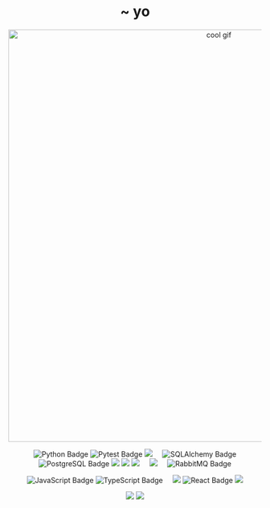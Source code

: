<h1 align="center">~ yo</h1>  

<p align="center">
  <img src="https://i.pinimg.com/originals/25/b4/ad/25b4ad5aad7ff4ec2543e4af085dcee7.gif" 
       alt="cool gif"
       width="822px"
       border-radius="20px">
</p>

<p align="center">
  <img src="https://img.shields.io/badge/Python-3776AB?logo=python&logoColor=fff&style=flat-square" alt="Python Badge">
  <img src="https://img.shields.io/badge/Pytest-0A9EDC?logo=pytest&logoColor=fff&style=flat-square" alt="Pytest Badge">
  <img src="https://img.shields.io/badge/FastAPI-009485.svg?logo=fastapi&logoColor=white" />
  &nbsp; &nbsp;
  <img src="https://img.shields.io/badge/SQLAlchemy-D71F00?logo=sqlalchemy&logoColor=fff&style=flat-square" alt="SQLAlchemy Badge">
  <img src="https://img.shields.io/badge/PostgreSQL-4169E1?logo=postgresql&logoColor=fff&style=flat-square" alt="PostgreSQL Badge">
  <img src="https://img.shields.io/badge/Redis-%23DD0031.svg?logo=redis&logoColor=white" />
  <img src="https://img.shields.io/badge/Elastic-005571?logo=elastic&logoColor=fff&style=square" />
  <img src="https://img.shields.io/badge/Firebase-039BE5?logo=Firebase&logoColor=white" />
  &nbsp; &nbsp;
  <img src="https://img.shields.io/badge/Docker-2496ED?logo=docker&logoColor=fff" />
  &nbsp; &nbsp;
  <img src="https://img.shields.io/badge/RabbitMQ-F60?logo=rabbitmq&logoColor=fff&style=flat-square" alt="RabbitMQ Badge">
</p>

<p align="center">
  <img src="https://img.shields.io/badge/JavaScript-F7DF1E?logo=javascript&logoColor=000&style=flat-square" alt="JavaScript Badge">
  <img src="https://img.shields.io/badge/TypeScript-3178C6?logo=typescript&logoColor=fff&style=flat-square" alt="TypeScript Badge">
  &nbsp; &nbsp;
  <img src="https://img.shields.io/badge/Solid-2C4F7C?logo=solid&logoColor=fff" />
  <img src="https://img.shields.io/badge/React-61DAFB?logo=react&logoColor=000&style=flat-square" alt="React Badge">
  <img src="https://img.shields.io/badge/Vite-646CFF?logo=vite&logoColor=fff" />
</p>

<p align="center">
  <img src="https://github-readme-stats.vercel.app/api?username=yopepsiii&show_icons=true&theme=radical">
  <img src="https://github-readme-stats.vercel.app/api/top-langs/?username=yopepsiii&layout=donut&theme=radical">
</p>

